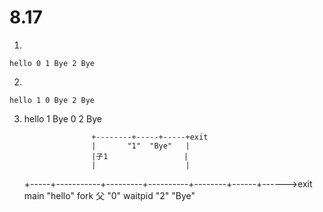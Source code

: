 # 8.17


1.

    hello 0 1 Bye 2 Bye

2. 

    hello 1 0 Bye 2 Bye

3.
    hello 1 Bye 0 2 Bye

                      +--------+-----+-----+exit
                      |       "1"  "Bye"   |
                      |子1                 |
                      |                    |
    +-----+-----------+---------+----------+--------+------+------>exit
   main "hello"      fork   父 "0"      waitpid    "2"    "Bye"
